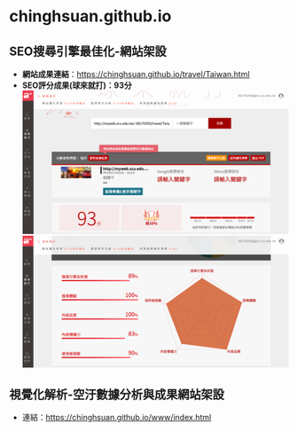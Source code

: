 # chinghsuan.github.io

## SEO搜尋引擎最佳化-網站架設
* **網站成果連結**：https://chinghsuan.github.io/travel/Taiwan.html
* **SEO評分成果(球來就打)：93分**
![SEO評分成果1](https://github.com/chinghsuan/chinghsuan.github.io/blob/master/img/SEO%E7%B6%B2%E7%AB%99%E8%A9%95%E5%88%86%E6%88%90%E6%9E%9C1.png "SEO評分成果1")
![SEO評分成果2](https://github.com/chinghsuan/chinghsuan.github.io/blob/master/img/SEO%E7%B6%B2%E7%AB%99%E8%A9%95%E5%88%86%E6%88%90%E6%9E%9C2.png "SEO評分成果2")

## 視覺化解析-空汙數據分析與成果網站架設
* 連結：https://chinghsuan.github.io/www/index.html
